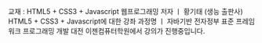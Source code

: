 교재 : HTML5 + CSS3 + Javascript 웹프로그래밍
저자 ㅣ 황기태 (생능 출판사)
HTML5 + CSS3 + Javascript에 대한 강좌
과정명 ㅣ 자바기반 전자정부 표준 프레임워크 프로그래밍 개발
대전 이젠컴퓨터학원에서 강의가 진행중입니다.
